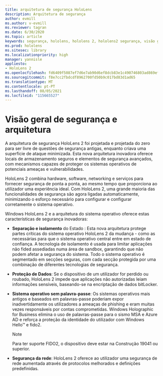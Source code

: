 ```yaml
---
title: arquitetura de segurança HoloLens
description: Arquitetura de segurança
author: evmill
ms.author: v-evmill
ms.reviewer: tagran
ms.date: 6/30/2020
ms.topic: article
keywords: segurança, hololens, hololens 2, hololens2 segurança, visão geral de segurança, arquitetura de segurança, arquitetura, hololens 2 arquitetura
ms.prod: hololens
ms.sitesec: library
ms.localizationpriority: high
manager: yannisle
appliesto:
- HoloLens 2
ms.openlocfilehash: fd6409f5087ef7d6e7ab90d6ef8dcb83e1c490746803ad869ef075dace24bae7
ms.sourcegitcommit: f8e7cc2fbdcdf8962700fd50b9c017bd83d1ad65
ms.translationtype: MT
ms.contentlocale: pt-PT
ms.lasthandoff: 08/05/2021
ms.locfileid: "115665527"
---
```

# <a name="security-overview-and-architecture"></a>Visão geral de segurança e arquitetura

A arquitetura de segurança HoloLens 2 foi projetada e projetada do zero para ser livre de questões de segurança antigas, enquanto criava uma superfície de ataque minimizada. Esta nova arquitetura inovadora oferece locais de armazenamento seguros e elementos de segurança avançados, com mecanismos capazes de proteger os sistemas operativos de potenciais ameaças e vulnerabilidades.

HoloLens 2 combina hardware, software, networking e serviços para fornecer segurança de ponta a ponta, ao mesmo tempo que proporciona ao utilizador uma experiência ideal. Com HoloLens 2, uma grande maioria das funcionalidades de segurança são agora ligadas automaticamente, minimizando o esforço necessário para configurar e configurar corretamente o sistema operativo.

Windows HoloLens 2 e a arquitetura do sistema operativo oferece estas características de segurança inovadoras:

  * **Separação e isolamento** do Estado : Esta nova arquitetura protege partes críticas do sistema operativo HoloLens 2 da mudança - como as necessárias para que o sistema operativo central entre em estado de confiança. A tecnologia de isolamento é usada para limitar aplicações não fided assediadas numa área de sandbox, garantindo que não podem afetar a segurança do sistema. Todo o sistema operativo é segmentado em secções seguras, com cada secção protegida por uma combinação de diferentes tecnologias de segurança.
  
  * **Proteção de Dados**: Se o dispositivo de um utilizador for perdido ou roubado, HoloLens 2 impede que aplicações não autorizadas leiam informações sensíveis, baseando-se na encriptação de dados bitLocker. 
  
  * **Sistema operativo sem palavra-passe**: Os sistemas operativos mais antigos e baseados em palavras-passe poderiam expor inadvertidamente os utilizadores a ameaças de phishing e eram muitas vezes responsáveis por contas comprometidas. Windows Holographic for Business elimina o uso de palavras-passe para o sismo MSA e Azure AD e reforça a proteção da identidade do utilizador com Windows Hello™ e fido2. 
  
    > [!NOTE]
    > Para ter suporte FIDO2, o dispositivo deve estar na Construção 19041 ou superior. 

  * **Segurança da rede**: HoloLens 2 oferece ao utilizador uma segurança de rede aumentada através de protocolos melhorados e definições predefinidas.

